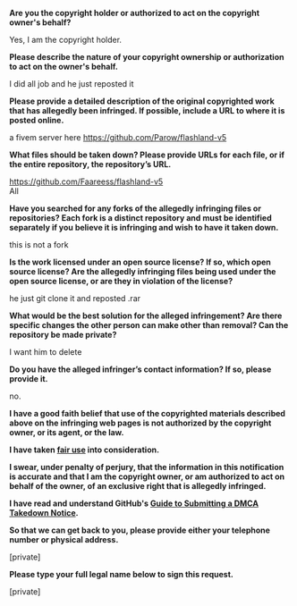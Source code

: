 **Are you the copyright holder or authorized to act on the copyright owner's behalf?**   
   
Yes, I am the copyright holder.   
   
**Please describe the nature of your copyright ownership or authorization to act on the owner's behalf.**   
   
I did all job and he just reposted it   
   
**Please provide a detailed description of the original copyrighted work that has allegedly been infringed. If possible, include a URL to where it is posted online.**   
   
a fivem server here https://github.com/Parow/flashland-v5   
   
**What files should be taken down? Please provide URLs for each file, or if the entire repository, the repository’s URL.**   
   
https://github.com/Faareess/flashland-v5   
All   
   
**Have you searched for any forks of the allegedly infringing files or repositories? Each fork is a distinct repository and must be identified separately if you believe it is infringing and wish to have it taken down.**   
   
this is not a fork   
   
**Is the work licensed under an open source license? If so, which open source license? Are the allegedly infringing files being used under the open source license, or are they in violation of the license?**   
   
he just git clone it and reposted .rar   
   
**What would be the best solution for the alleged infringement? Are there specific changes the other person can make other than removal? Can the repository be made private?**   
   
I want him to delete   
   
**Do you have the alleged infringer’s contact information? If so, please provide it.**   
   
no.   
   
**I have a good faith belief that use of the copyrighted materials described above on the infringing web pages is not authorized by the copyright owner, or its agent, or the law.**   
   
**I have taken <a href="https://www.lumendatabase.org/topics/22">fair use</a> into consideration.**   
   
**I swear, under penalty of perjury, that the information in this notification is accurate and that I am the copyright owner, or am authorized to act on behalf of the owner, of an exclusive right that is allegedly infringed.**   
   
**I have read and understand GitHub's <a href="https://help.github.com/articles/guide-to-submitting-a-dmca-takedown-notice/">Guide to Submitting a DMCA Takedown Notice</a>.**   
   
**So that we can get back to you, please provide either your telephone number or physical address.**   
   
[private]  
   
**Please type your full legal name below to sign this request.**   
   
[private]  
